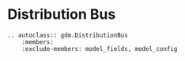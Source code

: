 # Distribution Bus


```{eval-rst}
.. autoclass:: gdm.DistributionBus
    :members:
    :exclude-members: model_fields, model_config

```